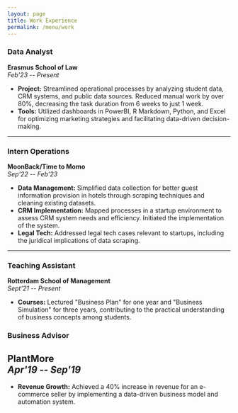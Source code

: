```yaml
---
layout: page
title: Work Experience
permalink: /menu/work
---
```


### Data Analyst
**Erasmus School of Law**  
*Feb'23 -- Present*

- **Project:** Streamlined operational processes by analyzing student data, CRM systems, and public data sources. Reduced manual work by over 80%, decreasing the task duration from 6 weeks to just 1 week.
- **Tools:** Utilized dashboards in PowerBI, R Markdown, Python, and Excel for optimizing marketing strategies and facilitating data-driven decision-making.
---
### Intern Operations
**MoonBack/Time to Momo**  
*Sep'22 -- Feb'23*

- **Data Management:** Simplified data collection for better guest information provision in hotels through scraping techniques and cleaning existing datasets.
- **CRM Implementation:** Mapped processes in a startup environment to assess CRM system needs and efficiency. Initiated the implementation of the system.
- **Legal Tech:** Addressed legal tech cases relevant to startups, including the juridical implications of data scraping.
---
### Teaching Assistant
**Rotterdam School of Management**  
*Sept'21 -- Present*

- **Courses:** Lectured "Business Plan" for one year and "Business Simulation" for three years, contributing to the practical understanding of business concepts among students.

### Business Advisor
**PlantMore**  
*Apr'19 -- Sep'19*
---
- **Revenue Growth:** Achieved a 40% increase in revenue for an e-commerce seller by implementing a data-driven business model and automation system.
